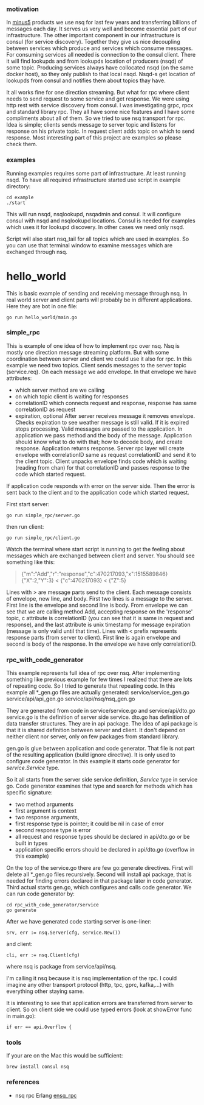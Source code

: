 ### motivation

In [minus5](https://minus5.hr) products we use nsq for last few years and transferring billions of messages each day. It serves us very well and become essential part of our infrastructure.
The other important component in our infrastructure is consul (for service discovery).
Together they give us nice decoupling between services which produce and services which consume messages. 
For consuming services all needed is connection to the consul client. There it will find lookupds and from lookupds location of producers (nsqd) of some topic.
Producing services always have collocated nsqd (on the same docker host), so they only publish to that local nsqd.
Nsqd-s get location of lookupds from consul and notifies them about topics thay have.

It all works fine for one direction streaming. But what for rpc where client needs to send request to some service and get response. We were using http rest with service discovery from consul. I was investigating grpc, rpcx and standard library rpc. They all have some nice features and I have some compliments about all of them. 
So we tried to use nsq transport for rpc.
Idea is simple; clients sends message to server topic and listens for response on his private topic. In request client adds topic on which to send response. 
Most interesting part of this project are examples so please check them.

### examples

Running examples requires some part of infrastructure. At least running nsqd. To have all required infrastructure started use script in example directory:
```
cd example
./start
```
This will run nsqd, nsqlookupd, nsqadmin and consul.
It will configure consul with nsqd and nsqlookupd locations. 
Consul is needed for examples which uses it for lookupd discovery. In other cases we need only nsqd.

Script will also start nsq_tail for all topics which are used in examples. So you can use that terminal window to examine messages which are exchanged through nsq.

# hello_world

This is basic example of sending and receiving message through nsq.
In real world server and client parts will probably be in different applications.
Here they are bot in one file:
```
go run hello_world/main.go
```

### simple_rpc

This is example of one idea of how to implement rpc over nsq. Nsq is mostly one direction message streaming platform. But with some coordination between server and client we could use it also for rpc.
In this example we need two topics. Client sends messages to the server topic (service.req). On each message we add envelope. In that envelope we have attributes: 
 * which server method are we calling
 * on which topic client is waiting for responses 
 * correlationID which connects request and response, response has same correlationID as request
 * expiration, optional
After server receives message it removes envelope. Checks expiration to see weather message is still valid. If it is expired stops processing. Valid messages are passed to the application. In application we pass method and the body of the message. Application should know what to do with that; how to decode body, and create response. Application returns response. Server rpc layer will create envelope with correlationID same as request correlationID and send it to the client topic.
Client unpacks envelope finds code which is waiting (reading from chan) for that correlationID and passes response to the code which started request.

If application code responds with error on the server side. Then the error is sent back to the client and to the application code which started request.

First start server:
```
go run simple_rpc/server.go
```

then run client:
```
go run simple_rpc/client.go
```

Watch the terminal where start script is running to get the feeling about messages which are exchanged between client and server. You should see something like this:

> {"m":"Add","r":"response","c":470217093,"x":1515589846}
> {"X":2,"Y":3}
< {"c":470217093}
< {"Z":5}

Lines with > are message parts send to the client. Each message consists of envelope, new line, and body. First two lines is a message to the server. First line is the envelope and second line is body. From envelope we can see that we are calling method Add, accepting response on the 'response' topic, c attribute is correlationID (you can see that it is same in request and response), and the last attribute is unix timestamp for message expiration (message is only valid until that time).
Lines with < prefix represents response parts (from server to client). First line is again envelope and second is body of the response. In the envelope we have only correlationID.


### rpc_with_code_generator

This example represents full idea of rpc over nsq.
After implementing something like previous example for few times I realized that there are lots of repeating code. So I tried to generate that repeating code. In this example all *\_gen.go files are actually generated:
  service/service\_gen.go
  service/api/api\_gen.go
  service/api/nsq/nsq\_gen.go

They are generated from code in service/service.go and service/api/dto.go
service.go is the definition of server side service. dto.go has definition of data transfer structures. They are in api package. The idea of api package is that it is shared definition between server and client. It don't depend on neither client nor server, only on few packages from standard library. 

gen.go is glue between application and code generator. That file is not part of the resulting application (build ignore directive). It is only used to configure code generator. In this example it starts code generator for _service.Service_ type.

So it all starts from the server side service definition, _Service_ type in service go.
Code generator examines that type and search for methods which has specific signature:
  * two method arguments
  * first argument is context
  * two response arguments, 
  * first response type is pointer; it could be nil in case of error
  * second response type is error
  * all request and response types should be declared in api/dto.go or be built in types
  * application specific errors should be declared in api/dto.go (overflow in this example)

On the top of the service.go there are few go:generate directives.
First will delete all *\_gen.go files recursively.
Second will install api package, that is needed for finding errors declared in that package later in code generator.
Third actual starts gen.go, which configures and calls code generator.
We can run code generator by:
```
cd rpc_with_code_generator/service
go generate
```

After we have generated code starting server is one-liner:
```
srv, err := nsq.Server(cfg, service.New())
```
and client:
```
cli, err := nsq.Client(cfg)
```
where nsq is package from service/api/nsq.

I'm calling it nsq because it is nsq implementation of the rpc. I could imagine any other transport protocol (http, tpc, gprc, kafka,...) with everything other staying same.


It is interesting to see that application errors are transferred from server to client. So on client side we could use typed errors (look at showError func in main.go):
```
if err == api.Overflow {
```


### tools 
If your are on the Mac this would be sufficient:
``` 
brew install consul nsq
```
  
### references
 * nsq rpc Erlang [ensq_rpc](https://github.com/project-fifo/ensq_rpc)
